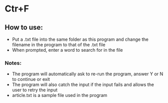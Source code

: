 # Ctr+F
## How to use:
- Put a .txt file into the same folder as this program and change the filename in the program to that of the .txt file
- When prompted, enter a word to search for in  the file

### Notes:
- The program will automatically ask to re-run the program, answer Y or N to continue or exit
- The program will also catch the input if the input fails and allows the user to retry the input
- article.txt is a sample file used in the program
